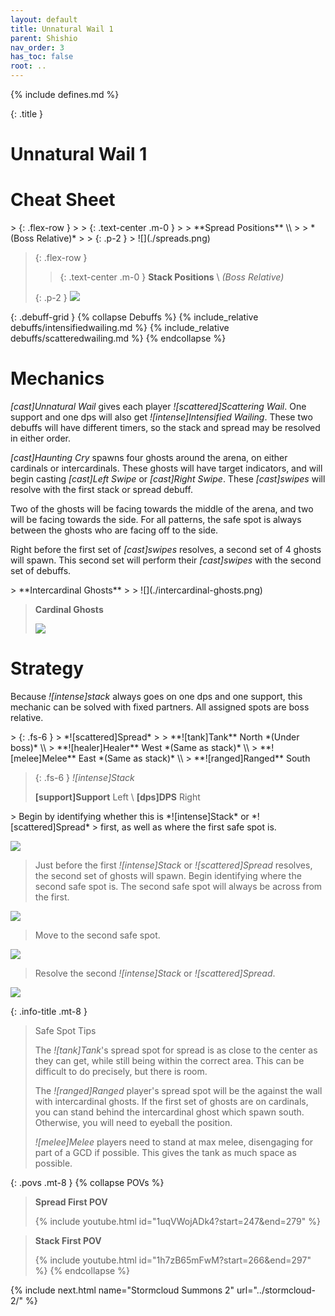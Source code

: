 ```yaml
---
layout: default
title: Unnatural Wail 1
parent: Shishio
nav_order: 3
has_toc: false
root: ..
---
```


{% include defines.md %}

{: .title }
# Unnatural Wail 1

# Cheat Sheet

<div class="column-grid collapse-sm mb-8" markdown="1">
> {: .flex-row }
> > {: .text-center .m-0 }
> > **Spread Positions** \\
> > *(Boss Relative)*
>
> {: .p-2 }
> ![](./spreads.png)

> {: .flex-row }
> > {: .text-center .m-0 }
> > **Stack Positions** \\
> > *(Boss Relative)*
>
> {: .p-2 }
> ![](./stacks.png)
</div>

{: .debuff-grid }
{% collapse Debuffs %}
{% include_relative debuffs/intensifiedwailing.md %}
{% include_relative debuffs/scatteredwailing.md %}
{% endcollapse %}

# Mechanics

*[cast]Unnatural Wail* gives each player *![scattered]Scattering Wail*. One
support and one dps will also get *![intense]Intensified Wailing*. These two
debuffs will have different timers, so the stack and spread may be resolved in
either order.

*[cast]Haunting Cry* spawns four ghosts around the arena, on either cardinals
or intercardinals. These ghosts will have target indicators, and will begin
casting *[cast]Left Swipe* or *[cast]Right Swipe*. These *[cast]swipes* will
resolve with the first stack or spread debuff.

Two of the ghosts will be facing towards the middle of the arena, and two will
be facing towards the side. For all patterns, the safe spot is always between
the ghosts who are facing off to the side.

Right before the first set of *[cast]swipes* resolves, a second set of 4 ghosts
will spawn. This second set will perform their *[cast]swipes* with the second
set of debuffs.

<div class="column-grid" markdown="1">
> **Intercardinal Ghosts**
>
> ![](./intercardinal-ghosts.png)

> **Cardinal Ghosts**
>
> ![](./cardinal-ghosts.png)
</div>

# Strategy

Because *![intense]stack* always goes on one dps and one support, this mechanic
can be solved with fixed partners. All assigned spots are boss relative.

<div class="column-flex even dividers mb-4" markdown="1">
> {: .fs-6 }
> *![scattered]Spread*
>
> **![tank]Tank** North *(Under boss)* \\
> **![healer]Healer** West *(Same as stack)* \\
> **![melee]Melee** East *(Same as stack)* \\
> **![ranged]Ranged** South

> {: .fs-6 }
> *![intense]Stack*
>
> **[support]Support** Left \\
> **[dps]DPS** Right
</div>

<div class="mechanics" markdown="1">
> Begin by identifying whether this is *![intense]Stack* or *![scattered]Spread*
> first, as well as where the first safe spot is.

![](./timeline-1.png)

> Just before the first *![intense]Stack* or *![scattered]Spread* resolves, the
> second set of ghosts will spawn. Begin identifying where the second safe spot
> is. The second safe spot will always be across from the first.

![](./timeline-2.png)

> Move to the second safe spot.

![](./timeline-3.png)

> Resolve the second *![intense]Stack* or *![scattered]Spread*.

![](./timeline-4.png)
</div>

{: .info-title .mt-8 }
> Safe Spot Tips
>
> The *![tank]Tank*'s spread spot for spread is as close to the center as they
> can get, while still being within the correct area. This can be difficult to
> do precisely, but there is room.
>
> The *![ranged]Ranged* player's spread spot will be the against the wall with
> intercardinal ghosts. If the first set of ghosts are on cardinals, you can
> stand behind the intercardinal ghost which spawn south. Otherwise, you will
> need to eyeball the position.
>
> *![melee]Melee* players need to stand at max melee, disengaging for part of a
> GCD if possible. This gives the tank as much space as possible.

{: .povs .mt-8 }
{% collapse POVs %}
> **Spread First POV**
>
> {% include youtube.html id="1uqVWojADk4?start=247&end=279" %}

> **Stack First POV**
>
> {% include youtube.html id="1h7zB65mFwM?start=266&end=297" %}
{% endcollapse %}

{% include next.html name="Stormcloud Summons 2" url="../stormcloud-2/" %}
